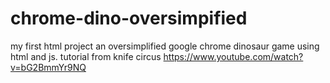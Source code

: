 # chrome-dino-oversimpified
my first html project
an oversimplified google chrome dinosaur game using html and js. 
tutorial from knife circus
https://www.youtube.com/watch?v=bG2BmmYr9NQ
